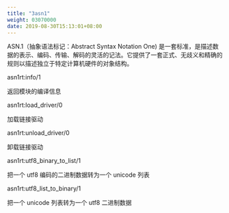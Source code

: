 ```yaml
---
title: "3asn1"
weight: 03070000
date: 2019-08-30T15:13:01+08:00
---
```

ASN.1（抽象语法标记：Abstract Syntax Notation One) 是一套标准，是描述数据的表示、编码、传输、解码的灵活的记法。它提供了一套正式、无歧义和精确的规则以描述独立于特定计算机硬件的对象结构。

asn1rt:info/1

返回模块的编译信息

asn1rt:load_driver/0

加载链接驱动

asn1rt:unload_driver/0

卸载链接驱动

asn1rt:utf8_binary_to_list/1

把一个 utf8 编码的二进制数据转为一个 unicode 列表

asn1rt:utf8_list_to_binary/1

把一个 unicode 列表转为一个 utf8 二进制数据
